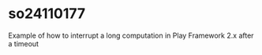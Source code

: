 so24110177
==========

Example of how to interrupt a long computation in Play Framework 2.x after a timeout
